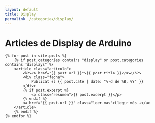 ```yaml
---
layout: default
title: Display
permalink: /categorias/display/
---
```


<div class="blog-container">
    <h1>Articles de Display de Arduino</h1>

    {% for post in site.posts %}
        {% if post.categories contains "display" or post.categories contains "displays" %}
        <article class="articulo">
            <h2><a href="{{ post.url }}">{{ post.title }}</a></h2>
            <div class="fecha">
                Publicat el {{ post.date | date: "%-d de %B, %Y" }}
            </div>
            {% if post.excerpt %}
                <p class="resumen">{{ post.excerpt }}</p>
            {% endif %}
            <a href="{{ post.url }}" class="leer-mas">Llegir més →</a>
        </article>
        {% endif %}
    {% endfor %}
</div> 